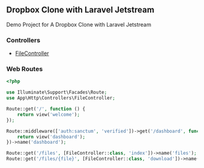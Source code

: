 ## Dropbox Clone with Laravel Jetstream

Demo Project for A Dropbox Clone with Laravel Jetstream

### Controllers

- [FileController](https://github.com/akr4m/Dropbox-Clone-with-Laravel-Jetstream/blob/main/app/Http/Controllers/FileController.php)

### Web Routes

```php
<?php

use Illuminate\Support\Facades\Route;
use App\Http\Controllers\FileController;

Route::get('/', function () {
    return view('welcome');
});

Route::middleware(['auth:sanctum', 'verified'])->get('/dashboard', function () {
    return view('dashboard');
})->name('dashboard');

Route::get('/files', [FileController::class, 'index'])->name('files');
Route::get('/files/{file}', [FileController::class, 'download'])->name('files.download');

```
